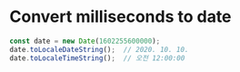 # Convert milliseconds to date
```javascript
const date = new Date(1602255600000);
date.toLocaleDateString();  // 2020. 10. 10.
date.toLocaleTimeString();  // 오전 12:00:00
```
